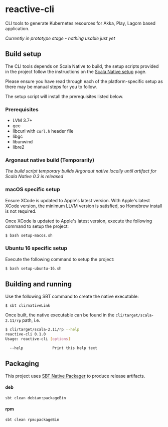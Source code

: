 # reactive-cli #

CLI tools to generate Kubernetes resources for Akka, Play, Lagom based application.

_Currently in prototype stage - nothing usable just yet_

## Build setup

The CLI tools depends on Scala Native to build, the setup scripts provided in the project follow the instructions on the [Scala Native setup](http://www.scala-native.org/en/latest/user/setup.html#installing-clang-and-runtime-dependencies) page.

Please ensure you have read through each of the platform-specific setup as there may be manual steps for you to follow.

The setup script will install the prerequisites listed below.

### Prerequisites

* LVM 3.7+
* gcc
* libcurl with `curl.h` header file
* libgc
* libunwind
* libre2

### Argonaut native build (Temporarily)

_The build script temporary builds Argonaut native locally until artifact for Scala Native 0.3 is released_

### macOS specific setup

Ensure XCode is updated to Apple's latest version. With Apple's latest XCode version, the minimum LLVM version is satisfied, so Homebrew install is not required.

Once XCode is updated to Apple's latest version, execute the following command to setup the project:

```bash
$ bash setup-macos.sh
```

### Ubuntu 16 specific setup

Execute the following command to setup the project:

```bash
$ bash setup-ubuntu-16.sh
```

## Building and running

Use the following SBT command to create the native executable:

```bash
$ sbt cli/nativeLink
```

Once built, the native executable can be found in the `cli/target/scala-2.11/rp` path, i.e.

```bash
$ cli/target/scala-2.11/rp --help
reactive-cli 0.1.0
Usage: reactive-cli [options]

  --help             Print this help text
```

## Packaging

This project uses [SBT Native Packager](https://github.com/sbt/sbt-native-packager) to produce release artifacts.

#### deb
`sbt clean debian:packageBin`

#### rpm
`sbt clean rpm:packageBin`
